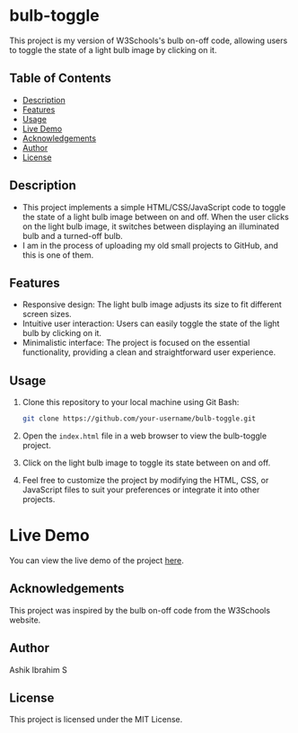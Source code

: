 # bulb-toggle

This project is my version of W3Schools's bulb on-off code, allowing users to toggle the state of a light bulb image by clicking on it.

## Table of Contents

- [Description](#description)
- [Features](#features)
- [Usage](#usage)
- [Live Demo](#live-demo)
- [Acknowledgements](#acknowledgements)
- [Author](#author)
- [License](#license)

## Description

- This project implements a simple HTML/CSS/JavaScript code to toggle the state of a light bulb image between on and off. When the user clicks on the light bulb image, it switches between displaying an illuminated bulb and a turned-off bulb.
- I am in the process of uploading my old small projects to GitHub, and this is one of them.
## Features

- Responsive design: The light bulb image adjusts its size to fit different screen sizes.
- Intuitive user interaction: Users can easily toggle the state of the light bulb by clicking on it.
- Minimalistic interface: The project is focused on the essential functionality, providing a clean and straightforward user experience.

## Usage

1. Clone this repository to your local machine using Git Bash:

   ```bash
   git clone https://github.com/your-username/bulb-toggle.git
   ```
   
2. Open the `index.html` file in a web browser to view the bulb-toggle project.
3. Click on the light bulb image to toggle its state between on and off.
4. Feel free to customize the project by modifying the HTML, CSS, or JavaScript files to suit your preferences or integrate it into other projects.

# Live Demo

You can view the live demo of the project [here](https://ashikibrahim07.github.io/bulb-toggle/).


## Acknowledgements

This project was inspired by the bulb on-off code from the W3Schools website.

## Author

Ashik Ibrahim S


## License

This project is licensed under the MIT License.
